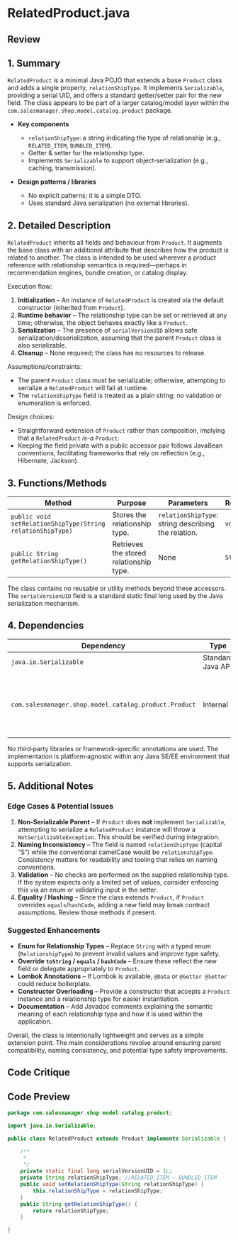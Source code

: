 # RelatedProduct.java

## Review

## 1. Summary
`RelatedProduct` is a minimal Java POJO that extends a base `Product` class and adds a single property, `relationShipType`. It implements `Serializable`, providing a serial UID, and offers a standard getter/setter pair for the new field. The class appears to be part of a larger catalog/model layer within the `com.salesmanager.shop.model.catalog.product` package.

- **Key components**  
  - `relationShipType`: a string indicating the type of relationship (e.g., `RELATED_ITEM`, `BUNDLED_ITEM`).  
  - Getter & setter for the relationship type.  
  - Implements `Serializable` to support object‑serialization (e.g., caching, transmission).  

- **Design patterns / libraries**  
  - No explicit patterns; it is a simple DTO.  
  - Uses standard Java serialization (no external libraries).

## 2. Detailed Description
`RelatedProduct` inherits all fields and behaviour from `Product`. It augments the base class with an additional attribute that describes how the product is related to another. The class is intended to be used wherever a product reference with relationship semantics is required—perhaps in recommendation engines, bundle creation, or catalog display.

Execution flow:
1. **Initialization** – An instance of `RelatedProduct` is created via the default constructor (inherited from `Product`).  
2. **Runtime behavior** – The relationship type can be set or retrieved at any time; otherwise, the object behaves exactly like a `Product`.  
3. **Serialization** – The presence of `serialVersionUID` allows safe serialization/deserialization, assuming that the parent `Product` class is also serializable.  
4. **Cleanup** – None required; the class has no resources to release.

Assumptions/constraints:
- The parent `Product` class must be serializable; otherwise, attempting to serialize a `RelatedProduct` will fail at runtime.  
- The `relationShipType` field is treated as a plain string; no validation or enumeration is enforced.

Design choices:
- Straightforward extension of `Product` rather than composition, implying that a `RelatedProduct` *is-a* `Product`.  
- Keeping the field private with a public accessor pair follows JavaBean conventions, facilitating frameworks that rely on reflection (e.g., Hibernate, Jackson).

## 3. Functions/Methods
| Method | Purpose | Parameters | Return | Side Effects |
|--------|---------|------------|--------|--------------|
| `public void setRelationShipType(String relationShipType)` | Stores the relationship type. | `relationShipType`: string describing the relation. | `void` | Sets the private field `relationShipType`. |
| `public String getRelationShipType()` | Retrieves the stored relationship type. | None | `String` | None. |

The class contains no reusable or utility methods beyond these accessors. The `serialVersionUID` field is a standard static final long used by the Java serialization mechanism.

## 4. Dependencies
| Dependency | Type | Notes |
|------------|------|-------|
| `java.io.Serializable` | Standard Java API | Required for serialization. |
| `com.salesmanager.shop.model.catalog.product.Product` | Internal | Parent class; not shown here but must be in the same package or imported. |

No third‑party libraries or framework-specific annotations are used. The implementation is platform‑agnostic within any Java SE/EE environment that supports serialization.

## 5. Additional Notes
### Edge Cases & Potential Issues
1. **Non‑Serializable Parent** – If `Product` does **not** implement `Serializable`, attempting to serialize a `RelatedProduct` instance will throw a `NotSerializableException`. This should be verified during integration.  
2. **Naming Inconsistency** – The field is named `relationShipType` (capital “S”) while the conventional camelCase would be `relationshipType`. Consistency matters for readability and tooling that relies on naming conventions.  
3. **Validation** – No checks are performed on the supplied relationship type. If the system expects only a limited set of values, consider enforcing this via an enum or validating input in the setter.  
4. **Equality / Hashing** – Since the class extends `Product`, if `Product` overrides `equals`/`hashCode`, adding a new field may break contract assumptions. Review those methods if present.

### Suggested Enhancements
- **Enum for Relationship Types** – Replace `String` with a typed enum (`RelationshipType`) to prevent invalid values and improve type safety.  
- **Override `toString` / `equals` / `hashCode`** – Ensure these reflect the new field or delegate appropriately to `Product`.  
- **Lombok Annotations** – If Lombok is available, `@Data` or `@Getter @Setter` could reduce boilerplate.  
- **Constructor Overloading** – Provide a constructor that accepts a `Product` instance and a relationship type for easier instantiation.  
- **Documentation** – Add Javadoc comments explaining the semantic meaning of each relationship type and how it is used within the application.

Overall, the class is intentionally lightweight and serves as a simple extension point. The main considerations revolve around ensuring parent compatibility, naming consistency, and potential type safety improvements.

## Code Critique



## Code Preview

```java
package com.salesmanager.shop.model.catalog.product;

import java.io.Serializable;

public class RelatedProduct extends Product implements Serializable {

	/**
	 * 
	 */
	private static final long serialVersionUID = 1L;
	private String relationShipType; //RELATED_ITEM ~ BUNDLED_ITEM
	public void setRelationShipType(String relationShipType) {
		this.relationShipType = relationShipType;
	}
	public String getRelationShipType() {
		return relationShipType;
	}

}



```
